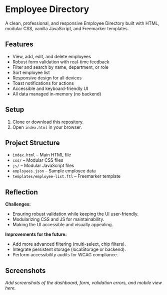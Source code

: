 # Employee Directory

A clean, professional, and responsive Employee Directory built with HTML, modular CSS, vanilla JavaScript, and Freemarker templates.

## Features

- View, add, edit, and delete employees
- Robust form validation with real-time feedback
- Filter and search by name, department, or role
- Sort employee list
- Responsive design for all devices
- Toast notifications for actions
- Accessible and keyboard-friendly UI
- All data managed in-memory (no backend)

## Setup

1. Clone or download this repository.
2. Open `index.html` in your browser.


## Project Structure

- `index.html` – Main HTML file
- `css/` – Modular CSS files
- `js/` – Modular JavaScript files
- `employees.json` – Sample employee data
- `templates/employee-list.ftl` – Freemarker template

## Reflection

**Challenges:**  
- Ensuring robust validation while keeping the UI user-friendly.
- Modularizing CSS and JS for maintainability.
- Making the UI accessible and visually appealing.

**Improvements for the future:**  
- Add more advanced filtering (multi-select, chip filters).
- Integrate persistent storage (localStorage or backend).
- Perform accessibility audits for WCAG compliance.

## Screenshots

_Add screenshots of the dashboard, form, validation errors, and mobile view here._

